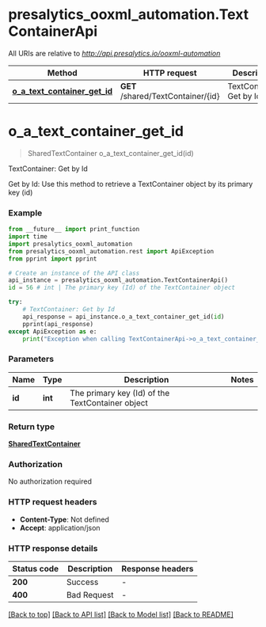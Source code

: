 # presalytics_ooxml_automation.TextContainerApi

All URIs are relative to *http://api.presalytics.io/ooxml-automation*

Method | HTTP request | Description
------------- | ------------- | -------------
[**o_a_text_container_get_id**](TextContainerApi.md#o_a_text_container_get_id) | **GET** /shared/TextContainer/{id} | TextContainer: Get by Id


# **o_a_text_container_get_id**
> SharedTextContainer o_a_text_container_get_id(id)

TextContainer: Get by Id

Get by Id: Use this method to retrieve a TextContainer object by its primary key (id)

### Example

```python
from __future__ import print_function
import time
import presalytics_ooxml_automation
from presalytics_ooxml_automation.rest import ApiException
from pprint import pprint

# Create an instance of the API class
api_instance = presalytics_ooxml_automation.TextContainerApi()
id = 56 # int | The primary key (Id) of the TextContainer object

try:
    # TextContainer: Get by Id
    api_response = api_instance.o_a_text_container_get_id(id)
    pprint(api_response)
except ApiException as e:
    print("Exception when calling TextContainerApi->o_a_text_container_get_id: %s\n" % e)
```

### Parameters

Name | Type | Description  | Notes
------------- | ------------- | ------------- | -------------
 **id** | **int**| The primary key (Id) of the TextContainer object | 

### Return type

[**SharedTextContainer**](SharedTextContainer.md)

### Authorization

No authorization required

### HTTP request headers

 - **Content-Type**: Not defined
 - **Accept**: application/json

### HTTP response details
| Status code | Description | Response headers |
|-------------|-------------|------------------|
**200** | Success |  -  |
**400** | Bad Request |  -  |

[[Back to top]](#) [[Back to API list]](../README.md#documentation-for-api-endpoints) [[Back to Model list]](../README.md#documentation-for-models) [[Back to README]](../README.md)

